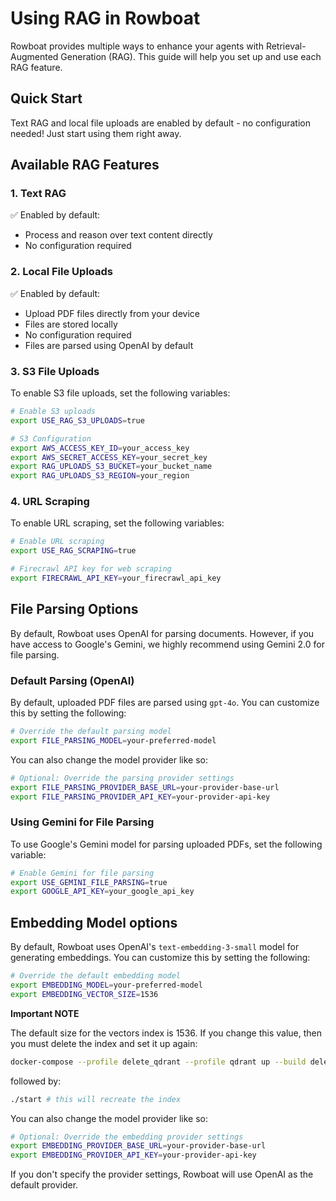 # Using RAG in Rowboat

Rowboat provides multiple ways to enhance your agents with Retrieval-Augmented Generation (RAG). This guide will help you set up and use each RAG feature.

## Quick Start

Text RAG and local file uploads are enabled by default - no configuration needed! Just start using them right away.

## Available RAG Features

### 1. Text RAG
✅ Enabled by default:

- Process and reason over text content directly
- No configuration required

### 2. Local File Uploads
✅ Enabled by default:

- Upload PDF files directly from your device
- Files are stored locally
- No configuration required
- Files are parsed using OpenAI by default

### 3. S3 File Uploads
To enable S3 file uploads, set the following variables:

```bash
# Enable S3 uploads
export USE_RAG_S3_UPLOADS=true

# S3 Configuration
export AWS_ACCESS_KEY_ID=your_access_key
export AWS_SECRET_ACCESS_KEY=your_secret_key
export RAG_UPLOADS_S3_BUCKET=your_bucket_name
export RAG_UPLOADS_S3_REGION=your_region
```

### 4. URL Scraping
To enable URL scraping, set the following variables:

```bash
# Enable URL scraping
export USE_RAG_SCRAPING=true

# Firecrawl API key for web scraping
export FIRECRAWL_API_KEY=your_firecrawl_api_key
```

## File Parsing Options

By default, Rowboat uses OpenAI for parsing documents. However, if you have access to Google's Gemini, we highly recommend using Gemini 2.0 for file parsing.

### Default Parsing (OpenAI)
By default, uploaded PDF files are parsed using `gpt-4o`. You can customize this by setting the following:

```bash
# Override the default parsing model
export FILE_PARSING_MODEL=your-preferred-model
```

You can also change the model provider like so:
```bash
# Optional: Override the parsing provider settings
export FILE_PARSING_PROVIDER_BASE_URL=your-provider-base-url
export FILE_PARSING_PROVIDER_API_KEY=your-provider-api-key
```

### Using Gemini for File Parsing
To use Google's Gemini model for parsing uploaded PDFs, set the following variable:

```bash
# Enable Gemini for file parsing
export USE_GEMINI_FILE_PARSING=true
export GOOGLE_API_KEY=your_google_api_key
```

## Embedding Model options

By default, Rowboat uses OpenAI's `text-embedding-3-small` model for generating embeddings. You can customize this by setting the following:

```bash
# Override the default embedding model
export EMBEDDING_MODEL=your-preferred-model
export EMBEDDING_VECTOR_SIZE=1536
```

**Important NOTE**

The default size for the vectors index is 1536. If you change this value, then you must delete the index and set it up again:
```bash
docker-compose --profile delete_qdrant --profile qdrant up --build delete_qdrant qdrant
```
followed by:
```bash
./start # this will recreate the index
```

You can also change the model provider like so:
```bash
# Optional: Override the embedding provider settings
export EMBEDDING_PROVIDER_BASE_URL=your-provider-base-url
export EMBEDDING_PROVIDER_API_KEY=your-provider-api-key
```

If you don't specify the provider settings, Rowboat will use OpenAI as the default provider.
